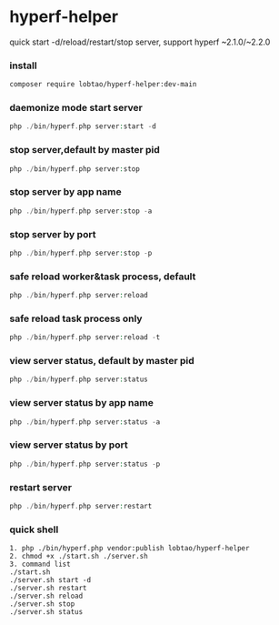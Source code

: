 # hyperf-helper
quick start -d/reload/restart/stop server, support hyperf ~2.1.0/~2.2.0

### install
```bash
composer require lobtao/hyperf-helper:dev-main
```
### daemonize mode start server
```php
php ./bin/hyperf.php server:start -d
```
### stop server,default by master pid
```php
php ./bin/hyperf.php server:stop
```
### stop server by app name
```php
php ./bin/hyperf.php server:stop -a
```
### stop server by port
```php
php ./bin/hyperf.php server:stop -p
```
### safe reload worker&task process, default
```php
php ./bin/hyperf.php server:reload
```
### safe reload task process only
```php
php ./bin/hyperf.php server:reload -t
```
### view server status, default by master pid
```php
php ./bin/hyperf.php server:status
```
### view server status by app name
```php
php ./bin/hyperf.php server:status -a
```
### view server status by port
```php
php ./bin/hyperf.php server:status -p
```
### restart server
```php
php ./bin/hyperf.php server:restart
```
### quick shell
```shell
1. php ./bin/hyperf.php vendor:publish lobtao/hyperf-helper
2. chmod +x ./start.sh ./server.sh
3. command list
./start.sh
./server.sh start -d
./server.sh restart
./server.sh reload
./server.sh stop
./server.sh status
```